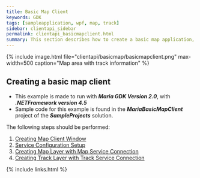 ```yaml
---
title: Basic Map Client
keywords: GDK 
tags: [sampleapplication, wpf, map, track]
sidebar: clientapi_sidebar
permalink: clientapi_basicmapclient.html
summary: This section describes how to create a basic map application, with fixed map type - displaying tracks from a track service.
---
```

{% include image.html file="clientapi/basicmap/basicmapclient.png" max-width=500 caption="Map area with track information" %} 

## Creating a basic map client

* This example is made to run with ***Maria GDK Version 2.0***, with ***.NETFramework version 4.5***
* Sample code for this example is found in the ***MariaBasicMapClient*** project of the ***SampleProjects*** solution.

The following steps should be performed:<br>

 1.  [Creating Map Client Window](clientapi_mapclient.html)
 1.  [Service Configuration Setup ](clientapi_serviceconfiguration.html)
 1.  [Creating Map Layer with Map Service Connection](clientapi_maplayer.html)
 1.  [Creating Track Layer with Track Service Connection](clientapi_tracklayer.html)



{% include links.html %}